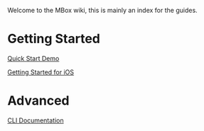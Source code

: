 Welcome to the MBox wiki, this is mainly an index for the guides.

# Getting Started

[Quick Start Demo](https://github.com/MBoxPlus/mbox/blob/main/doc/quick_start_demo_ios.md)

[Getting Started for iOS](https://github.com/MBoxPlus/mbox/blob/main/doc/getting_started_ios.md)

# Advanced

[CLI Documentation](https://github.com/MBoxPlus/mbox/wiki/CLI-documentation)


